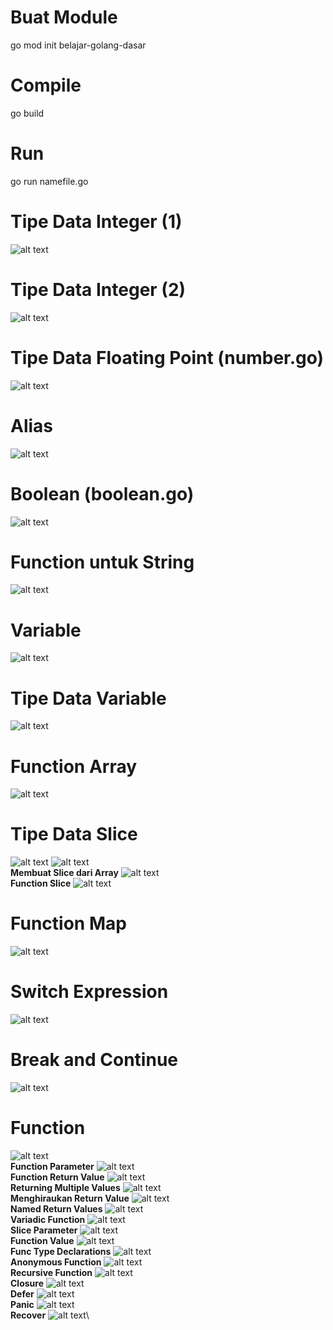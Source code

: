 # Buat Module
go mod init belajar-golang-dasar

# Compile
go build

# Run
go run namefile.go

# Tipe Data Integer (1)
![alt text](image/image.png)

# Tipe Data Integer (2)
![alt text](image/image2.png)

# Tipe Data Floating Point (number.go)
![alt text](image/image3.png)

# Alias
![alt text](image/image4.png)

# Boolean (boolean.go)
![alt text](image/image5.png)

# Function untuk String
![alt text](image/image6.png)

# Variable
![alt text](image/image7.png)

# Tipe Data Variable
![alt text](image/image8.png)

# Function Array
![alt text](image/image9.png)

# Tipe Data Slice
![alt text](image/image10.png)
![alt text](image/image11.png)\
**Membuat Slice dari Array**
![alt text](image/image12.png)\
**Function Slice**
![alt text](image/image13.png)
# Function Map
![alt text](image/image14.png)
# Switch Expression
![alt text](image/image15.png)
# Break and Continue
![alt text](image/image16.png)
# Function
![alt text](image/image17.png)\
**Function Parameter**
![alt text](image/image18.png)\
**Function Return Value**
![alt text](image/image19.png)\
**Returning Multiple Values**
![alt text](image/image20.png)\
**Menghiraukan Return Value**
![alt text](image/image21.png)\
**Named Return Values**
![alt text](image/image22.png)\
**Variadic Function**
![alt text](image/image23.png)\
**Slice Parameter**
![alt text](image/image24.png)\
**Function Value**
![alt text](image/image25.png)\
**Func Type Declarations**
![alt text](image/image26.png)\
**Anonymous Function**
![alt text](image/image27.png)\
**Recursive Function**
![alt text](image/image28.png)\
**Closure**
![alt text](image/image29.png)\
**Defer**
![alt text](image/image30.png)\
**Panic**
![alt text](image/image31.png)\
**Recover**
![alt text](image/image32.png)\